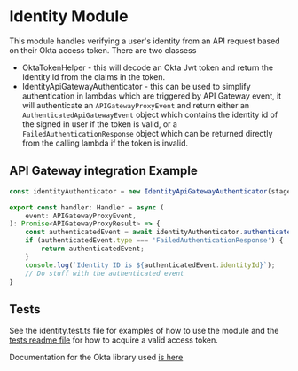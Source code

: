 # Identity Module
This module handles verifying a user's identity from an API request based on their Okta access token. 
There are two classess 
- OktaTokenHelper - this will decode an Okta Jwt token and return the Identity Id from the claims in the token.
- IdentityApiGatewayAuthenticator - this can be used to simplify authentication in lambdas which are triggered by API Gateway event, it will authenticate an `APIGatewayProxyEvent` and return either an `AuthenticatedApiGatewayEvent` object which contains the identity id of the signed in user if the token is valid, or a `FailedAuthenticationResponse` object which can be returned directly from the calling lambda if the token is invalid.

## API Gateway integration Example
```typescript
const identityAuthenticator = new IdentityApiGatewayAuthenticator(stage, ['my-required-scope']);

export const handler: Handler = async (
	event: APIGatewayProxyEvent,
): Promise<APIGatewayProxyResult> => {
    const authenticatedEvent = await identityAuthenticator.authenticate(event);
    if (authenticatedEvent.type === 'FailedAuthenticationResponse') {
        return authenticatedEvent;
    }
    console.log(`Identity ID is ${authenticatedEvent.identityId}`);
    // Do stuff with the authenticated event
}
```

## Tests
See the identity.test.ts file for examples of how to use the module and the [tests readme file](./test/README.md) for how to acquire a valid access token.

Documentation for the Okta library used [is here](https://github.com/okta/okta-jwt-verifier-js)